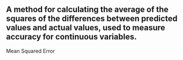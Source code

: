 A method for calculating the average of the squares of the differences between predicted values and actual values, used to measure accuracy for continuous variables.
---
Mean Squared Error
